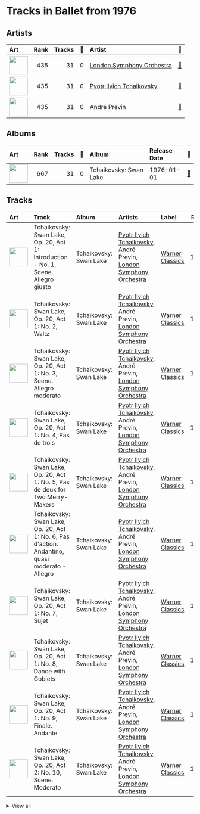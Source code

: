 # Tracks in Ballet from 1976

## Artists

| Art | Rank | Tracks | 💚 | Artist | 🔗 |
|:---|---:|---:|---:|:---|:---|
| <img src="https://i.scdn.co/image/ab6761610000e5eb5a5d168879568c94e86c61aa" alt="" width="50" /> | 435 | 31 | 0 | [London Symphony Orchestra](../../../artists/london_symphony_orchestra/overview.md) | [🔗](https://open.spotify.com/artist/5yxyJsFanEAuwSM5kOuZKc) |
| <img src="https://i.scdn.co/image/9a7c31f43e22a95f6d3c57baf4f87a3a9d2b93e0" alt="" width="50" /> | 435 | 31 | 0 | [Pyotr Ilyich Tchaikovsky](../../../artists/pyotr_ilyich_tchaikovsky/overview.md) | [🔗](https://open.spotify.com/artist/3MKCzCnpzw3TjUYs2v7vDA) |
| <img src="https://i.scdn.co/image/8680bc690ee5747b08f6a9a7566f000cce6e220b" alt="" width="50" /> | 435 | 31 | 0 | André Previn | [🔗](https://open.spotify.com/artist/2tfWguHr2nj4e8KXLKciVq) |

## Albums

| Art | Rank | Tracks | 💚 | Album | Release Date | 🔗 |
|:---|---:|---:|---:|:---|:---|:---|
| <img src="https://i.scdn.co/image/ab67616d0000b2731d9c6602aa95abd8c5b146da" alt="" width="50" /> | 667 | 31 | 0 | Tchaikovsky: Swan Lake | 1976-01-01 | [🔗](https://open.spotify.com/album/7dVA06E7AP7P7VzPyNxQVO) |

## Tracks



| Art | Track | Album | Artists | Label | Rank | 💚 | 🔗 |
|:---|:---|:---|:---|:---|---:|:---|:---|
| <img src="https://i.scdn.co/image/ab67616d0000b2731d9c6602aa95abd8c5b146da" alt="" width="50" /> | Tchaikovsky: Swan Lake, Op. 20, Act 1: Introduction - No. 1, Scene. Allegro giusto | Tchaikovsky: Swan Lake | [Pyotr Ilyich Tchaikovsky](../../../artists/pyotr_ilyich_tchaikovsky/overview.md), André Previn, [London Symphony Orchestra](../../../artists/london_symphony_orchestra/overview.md) | [Warner Classics](../../../labels/warner_classics) | 1018 | | [🔗](https://open.spotify.com/track/5tNUaNoIMdJcdHGj25a7gD) |
| <img src="https://i.scdn.co/image/ab67616d0000b2731d9c6602aa95abd8c5b146da" alt="" width="50" /> | Tchaikovsky: Swan Lake, Op. 20, Act 1: No. 2, Waltz | Tchaikovsky: Swan Lake | [Pyotr Ilyich Tchaikovsky](../../../artists/pyotr_ilyich_tchaikovsky/overview.md), André Previn, [London Symphony Orchestra](../../../artists/london_symphony_orchestra/overview.md) | [Warner Classics](../../../labels/warner_classics) | 1018 | | [🔗](https://open.spotify.com/track/7gwqbiFgNU1VddAK2XO5Wr) |
| <img src="https://i.scdn.co/image/ab67616d0000b2731d9c6602aa95abd8c5b146da" alt="" width="50" /> | Tchaikovsky: Swan Lake, Op. 20, Act 1: No. 3, Scene. Allegro moderato | Tchaikovsky: Swan Lake | [Pyotr Ilyich Tchaikovsky](../../../artists/pyotr_ilyich_tchaikovsky/overview.md), André Previn, [London Symphony Orchestra](../../../artists/london_symphony_orchestra/overview.md) | [Warner Classics](../../../labels/warner_classics) | 1018 | | [🔗](https://open.spotify.com/track/2pck96k8ppFMeyTONVAFLq) |
| <img src="https://i.scdn.co/image/ab67616d0000b2731d9c6602aa95abd8c5b146da" alt="" width="50" /> | Tchaikovsky: Swan Lake, Op. 20, Act 1: No. 4, Pas de trois | Tchaikovsky: Swan Lake | [Pyotr Ilyich Tchaikovsky](../../../artists/pyotr_ilyich_tchaikovsky/overview.md), André Previn, [London Symphony Orchestra](../../../artists/london_symphony_orchestra/overview.md) | [Warner Classics](../../../labels/warner_classics) | 1018 | | [🔗](https://open.spotify.com/track/3lE4dnrzG0FQxg67ZOl9rx) |
| <img src="https://i.scdn.co/image/ab67616d0000b2731d9c6602aa95abd8c5b146da" alt="" width="50" /> | Tchaikovsky: Swan Lake, Op. 20, Act 1: No. 5, Pas de deux for Two Merry-Makers | Tchaikovsky: Swan Lake | [Pyotr Ilyich Tchaikovsky](../../../artists/pyotr_ilyich_tchaikovsky/overview.md), André Previn, [London Symphony Orchestra](../../../artists/london_symphony_orchestra/overview.md) | [Warner Classics](../../../labels/warner_classics) | 1018 | | [🔗](https://open.spotify.com/track/4c36o7MDZ6iXYedl5DMvO5) |
| <img src="https://i.scdn.co/image/ab67616d0000b2731d9c6602aa95abd8c5b146da" alt="" width="50" /> | Tchaikovsky: Swan Lake, Op. 20, Act 1: No. 6, Pas d'action. Andantino, quasi moderato - Allegro | Tchaikovsky: Swan Lake | [Pyotr Ilyich Tchaikovsky](../../../artists/pyotr_ilyich_tchaikovsky/overview.md), André Previn, [London Symphony Orchestra](../../../artists/london_symphony_orchestra/overview.md) | [Warner Classics](../../../labels/warner_classics) | 1018 | | [🔗](https://open.spotify.com/track/6DlYVW2A5tBGwyrVYQnGsO) |
| <img src="https://i.scdn.co/image/ab67616d0000b2731d9c6602aa95abd8c5b146da" alt="" width="50" /> | Tchaikovsky: Swan Lake, Op. 20, Act 1: No. 7, Sujet | Tchaikovsky: Swan Lake | [Pyotr Ilyich Tchaikovsky](../../../artists/pyotr_ilyich_tchaikovsky/overview.md), André Previn, [London Symphony Orchestra](../../../artists/london_symphony_orchestra/overview.md) | [Warner Classics](../../../labels/warner_classics) | 1018 | | [🔗](https://open.spotify.com/track/5vQefc73LyaFwEPPcVspar) |
| <img src="https://i.scdn.co/image/ab67616d0000b2731d9c6602aa95abd8c5b146da" alt="" width="50" /> | Tchaikovsky: Swan Lake, Op. 20, Act 1: No. 8, Dance with Goblets | Tchaikovsky: Swan Lake | [Pyotr Ilyich Tchaikovsky](../../../artists/pyotr_ilyich_tchaikovsky/overview.md), André Previn, [London Symphony Orchestra](../../../artists/london_symphony_orchestra/overview.md) | [Warner Classics](../../../labels/warner_classics) | 1018 | | [🔗](https://open.spotify.com/track/5k4h8TjWUws1995o3eOW0X) |
| <img src="https://i.scdn.co/image/ab67616d0000b2731d9c6602aa95abd8c5b146da" alt="" width="50" /> | Tchaikovsky: Swan Lake, Op. 20, Act 1: No. 9, Finale. Andante | Tchaikovsky: Swan Lake | [Pyotr Ilyich Tchaikovsky](../../../artists/pyotr_ilyich_tchaikovsky/overview.md), André Previn, [London Symphony Orchestra](../../../artists/london_symphony_orchestra/overview.md) | [Warner Classics](../../../labels/warner_classics) | 1018 | | [🔗](https://open.spotify.com/track/30zjefBZWdYaliUSutB6xZ) |
| <img src="https://i.scdn.co/image/ab67616d0000b2731d9c6602aa95abd8c5b146da" alt="" width="50" /> | Tchaikovsky: Swan Lake, Op. 20, Act 2: No. 10, Scene. Moderato | Tchaikovsky: Swan Lake | [Pyotr Ilyich Tchaikovsky](../../../artists/pyotr_ilyich_tchaikovsky/overview.md), André Previn, [London Symphony Orchestra](../../../artists/london_symphony_orchestra/overview.md) | [Warner Classics](../../../labels/warner_classics) | 1018 | | [🔗](https://open.spotify.com/track/2xizRhme7pYeITbH1NLLGt) |


<details>
<summary>View all</summary>

| Art | Track | Album | Artists | Label | Rank | 💚 | 🔗 |
|:---|:---|:---|:---|:---|---:|:---|:---|
| <img src="https://i.scdn.co/image/ab67616d0000b2731d9c6602aa95abd8c5b146da" alt="" width="50" /> | Tchaikovsky: Swan Lake, Op. 20, Act 2: No. 11, Scene. Allegro moderato - Moderato - Allegro vivo | Tchaikovsky: Swan Lake | [Pyotr Ilyich Tchaikovsky](../../../artists/pyotr_ilyich_tchaikovsky/overview.md), André Previn, [London Symphony Orchestra](../../../artists/london_symphony_orchestra/overview.md) | [Warner Classics](../../../labels/warner_classics) | 1018 | | [🔗](https://open.spotify.com/track/5ItPxeVnRy31PwbheRAZyw) |
| <img src="https://i.scdn.co/image/ab67616d0000b2731d9c6602aa95abd8c5b146da" alt="" width="50" /> | Tchaikovsky: Swan Lake, Op. 20, Act 2: No. 12, Scene. Allegro - Moderato assai quasi andante | Tchaikovsky: Swan Lake | [Pyotr Ilyich Tchaikovsky](../../../artists/pyotr_ilyich_tchaikovsky/overview.md), André Previn, [London Symphony Orchestra](../../../artists/london_symphony_orchestra/overview.md) | [Warner Classics](../../../labels/warner_classics) | 1018 | | [🔗](https://open.spotify.com/track/4MK0IoF2M5oUMvOrguhyYF) |
| <img src="https://i.scdn.co/image/ab67616d0000b2731d9c6602aa95abd8c5b146da" alt="" width="50" /> | Tchaikovsky: Swan Lake, Op. 20, Act 2: No. 13, Dances of the Swans | Tchaikovsky: Swan Lake | [Pyotr Ilyich Tchaikovsky](../../../artists/pyotr_ilyich_tchaikovsky/overview.md), André Previn, [London Symphony Orchestra](../../../artists/london_symphony_orchestra/overview.md) | [Warner Classics](../../../labels/warner_classics) | 1018 | | [🔗](https://open.spotify.com/track/2LETLpcnlbL2d5IbnNYLf8) |
| <img src="https://i.scdn.co/image/ab67616d0000b2731d9c6602aa95abd8c5b146da" alt="" width="50" /> | Tchaikovsky: Swan Lake, Op. 20, Act 2: No. 14, Scene. Moderato | Tchaikovsky: Swan Lake | [Pyotr Ilyich Tchaikovsky](../../../artists/pyotr_ilyich_tchaikovsky/overview.md), André Previn, [London Symphony Orchestra](../../../artists/london_symphony_orchestra/overview.md) | [Warner Classics](../../../labels/warner_classics) | 1018 | | [🔗](https://open.spotify.com/track/3NlS13lSrtQAL9Nf7ZNoRW) |
| <img src="https://i.scdn.co/image/ab67616d0000b2731d9c6602aa95abd8c5b146da" alt="" width="50" /> | Tchaikovsky: Swan Lake, Op. 20, Act 3, Appendix I: Pas de deux | Tchaikovsky: Swan Lake | [Pyotr Ilyich Tchaikovsky](../../../artists/pyotr_ilyich_tchaikovsky/overview.md), André Previn, [London Symphony Orchestra](../../../artists/london_symphony_orchestra/overview.md) | [Warner Classics](../../../labels/warner_classics) | 1018 | | [🔗](https://open.spotify.com/track/7hh18ES59TNeJnBSVJKtmV) |
| <img src="https://i.scdn.co/image/ab67616d0000b2731d9c6602aa95abd8c5b146da" alt="" width="50" /> | Tchaikovsky: Swan Lake, Op. 20, Act 3, Appendix II: No. 20a, Russian Dance | Tchaikovsky: Swan Lake | [Pyotr Ilyich Tchaikovsky](../../../artists/pyotr_ilyich_tchaikovsky/overview.md), André Previn, [London Symphony Orchestra](../../../artists/london_symphony_orchestra/overview.md) | [Warner Classics](../../../labels/warner_classics) | 1018 | | [🔗](https://open.spotify.com/track/0H9IxK78CYvsvIWa3fNpdS) |
| <img src="https://i.scdn.co/image/ab67616d0000b2731d9c6602aa95abd8c5b146da" alt="" width="50" /> | Tchaikovsky: Swan Lake, Op. 20, Act 3: No. 15, Scene. March - Allegro giusto | Tchaikovsky: Swan Lake | [Pyotr Ilyich Tchaikovsky](../../../artists/pyotr_ilyich_tchaikovsky/overview.md), André Previn, [London Symphony Orchestra](../../../artists/london_symphony_orchestra/overview.md) | [Warner Classics](../../../labels/warner_classics) | 1018 | | [🔗](https://open.spotify.com/track/0x8zPL3DG2zfVSUzZQiCKL) |
| <img src="https://i.scdn.co/image/ab67616d0000b2731d9c6602aa95abd8c5b146da" alt="" width="50" /> | Tchaikovsky: Swan Lake, Op. 20, Act 3: No. 16, Ballabile. Dance of the Guests and the Dwarfs | Tchaikovsky: Swan Lake | [Pyotr Ilyich Tchaikovsky](../../../artists/pyotr_ilyich_tchaikovsky/overview.md), André Previn, [London Symphony Orchestra](../../../artists/london_symphony_orchestra/overview.md) | [Warner Classics](../../../labels/warner_classics) | 1018 | | [🔗](https://open.spotify.com/track/6fvore08Y6schFpAtmapXW) |
| <img src="https://i.scdn.co/image/ab67616d0000b2731d9c6602aa95abd8c5b146da" alt="" width="50" /> | Tchaikovsky: Swan Lake, Op. 20, Act 3: No. 17, Entrance of the Guests and Waltz | Tchaikovsky: Swan Lake | [Pyotr Ilyich Tchaikovsky](../../../artists/pyotr_ilyich_tchaikovsky/overview.md), André Previn, [London Symphony Orchestra](../../../artists/london_symphony_orchestra/overview.md) | [Warner Classics](../../../labels/warner_classics) | 1018 | | [🔗](https://open.spotify.com/track/1RiQJx6VNLVG2SLbyiN6tK) |
| <img src="https://i.scdn.co/image/ab67616d0000b2731d9c6602aa95abd8c5b146da" alt="" width="50" /> | Tchaikovsky: Swan Lake, Op. 20, Act 3: No. 18, Scene. Allegro - Allegro giusto | Tchaikovsky: Swan Lake | [Pyotr Ilyich Tchaikovsky](../../../artists/pyotr_ilyich_tchaikovsky/overview.md), André Previn, [London Symphony Orchestra](../../../artists/london_symphony_orchestra/overview.md) | [Warner Classics](../../../labels/warner_classics) | 1018 | | [🔗](https://open.spotify.com/track/2YzKk2NMadveUJ5gSMmo5W) |
| <img src="https://i.scdn.co/image/ab67616d0000b2731d9c6602aa95abd8c5b146da" alt="" width="50" /> | Tchaikovsky: Swan Lake, Op. 20, Act 3: No. 19, Pas de six | Tchaikovsky: Swan Lake | [Pyotr Ilyich Tchaikovsky](../../../artists/pyotr_ilyich_tchaikovsky/overview.md), André Previn, [London Symphony Orchestra](../../../artists/london_symphony_orchestra/overview.md) | [Warner Classics](../../../labels/warner_classics) | 1018 | | [🔗](https://open.spotify.com/track/5BgU68GB0DoFSxkwuIsLU2) |
| <img src="https://i.scdn.co/image/ab67616d0000b2731d9c6602aa95abd8c5b146da" alt="" width="50" /> | Tchaikovsky: Swan Lake, Op. 20, Act 3: No. 20, Hungarian Dance "Czárdás" | Tchaikovsky: Swan Lake | [Pyotr Ilyich Tchaikovsky](../../../artists/pyotr_ilyich_tchaikovsky/overview.md), André Previn, [London Symphony Orchestra](../../../artists/london_symphony_orchestra/overview.md) | [Warner Classics](../../../labels/warner_classics) | 1018 | | [🔗](https://open.spotify.com/track/6YbcqXNj8MEclUKVeicLYU) |
| <img src="https://i.scdn.co/image/ab67616d0000b2731d9c6602aa95abd8c5b146da" alt="" width="50" /> | Tchaikovsky: Swan Lake, Op. 20, Act 3: No. 21, Spanish Dance | Tchaikovsky: Swan Lake | [Pyotr Ilyich Tchaikovsky](../../../artists/pyotr_ilyich_tchaikovsky/overview.md), André Previn, [London Symphony Orchestra](../../../artists/london_symphony_orchestra/overview.md) | [Warner Classics](../../../labels/warner_classics) | 1018 | | [🔗](https://open.spotify.com/track/3Vulgn0kOld0a561mg7yt4) |
| <img src="https://i.scdn.co/image/ab67616d0000b2731d9c6602aa95abd8c5b146da" alt="" width="50" /> | Tchaikovsky: Swan Lake, Op. 20, Act 3: No. 22, Neapolitan Dance | Tchaikovsky: Swan Lake | [Pyotr Ilyich Tchaikovsky](../../../artists/pyotr_ilyich_tchaikovsky/overview.md), André Previn, [London Symphony Orchestra](../../../artists/london_symphony_orchestra/overview.md) | [Warner Classics](../../../labels/warner_classics) | 1018 | | [🔗](https://open.spotify.com/track/4nj7bhtLH0R1xW0mybToZx) |
| <img src="https://i.scdn.co/image/ab67616d0000b2731d9c6602aa95abd8c5b146da" alt="" width="50" /> | Tchaikovsky: Swan Lake, Op. 20, Act 3: No. 23, Mazurka | Tchaikovsky: Swan Lake | [Pyotr Ilyich Tchaikovsky](../../../artists/pyotr_ilyich_tchaikovsky/overview.md), André Previn, [London Symphony Orchestra](../../../artists/london_symphony_orchestra/overview.md) | [Warner Classics](../../../labels/warner_classics) | 1018 | | [🔗](https://open.spotify.com/track/2yf6Hbs6YR3o1iEtOxr91R) |
| <img src="https://i.scdn.co/image/ab67616d0000b2731d9c6602aa95abd8c5b146da" alt="" width="50" /> | Tchaikovsky: Swan Lake, Op. 20, Act 3: No. 24, Scene. Allegro - Valse - Allegro vivo | Tchaikovsky: Swan Lake | [Pyotr Ilyich Tchaikovsky](../../../artists/pyotr_ilyich_tchaikovsky/overview.md), André Previn, [London Symphony Orchestra](../../../artists/london_symphony_orchestra/overview.md) | [Warner Classics](../../../labels/warner_classics) | 1018 | | [🔗](https://open.spotify.com/track/6kmeyBsHTsgvNfng8D3r1d) |
| <img src="https://i.scdn.co/image/ab67616d0000b2731d9c6602aa95abd8c5b146da" alt="" width="50" /> | Tchaikovsky: Swan Lake, Op. 20, Act 4: No. 25, Entr'acte | Tchaikovsky: Swan Lake | [Pyotr Ilyich Tchaikovsky](../../../artists/pyotr_ilyich_tchaikovsky/overview.md), André Previn, [London Symphony Orchestra](../../../artists/london_symphony_orchestra/overview.md) | [Warner Classics](../../../labels/warner_classics) | 1018 | | [🔗](https://open.spotify.com/track/4e1dRJR5QrPOlfjx3jShah) |
| <img src="https://i.scdn.co/image/ab67616d0000b2731d9c6602aa95abd8c5b146da" alt="" width="50" /> | Tchaikovsky: Swan Lake, Op. 20, Act 4: No. 26, Scene. Allegro ma non troppo | Tchaikovsky: Swan Lake | [Pyotr Ilyich Tchaikovsky](../../../artists/pyotr_ilyich_tchaikovsky/overview.md), André Previn, [London Symphony Orchestra](../../../artists/london_symphony_orchestra/overview.md) | [Warner Classics](../../../labels/warner_classics) | 1018 | | [🔗](https://open.spotify.com/track/4DhZXyID8nEQmTqWzZ0nC7) |
| <img src="https://i.scdn.co/image/ab67616d0000b2731d9c6602aa95abd8c5b146da" alt="" width="50" /> | Tchaikovsky: Swan Lake, Op. 20, Act 4: No. 27, Dance of the Little Swans | Tchaikovsky: Swan Lake | [Pyotr Ilyich Tchaikovsky](../../../artists/pyotr_ilyich_tchaikovsky/overview.md), André Previn, [London Symphony Orchestra](../../../artists/london_symphony_orchestra/overview.md) | [Warner Classics](../../../labels/warner_classics) | 1018 | | [🔗](https://open.spotify.com/track/4Qu4tyMIENrOgUSGGbJhb4) |
| <img src="https://i.scdn.co/image/ab67616d0000b2731d9c6602aa95abd8c5b146da" alt="" width="50" /> | Tchaikovsky: Swan Lake, Op. 20, Act 4: No. 28, Scene. Allegro agitato | Tchaikovsky: Swan Lake | [Pyotr Ilyich Tchaikovsky](../../../artists/pyotr_ilyich_tchaikovsky/overview.md), André Previn, [London Symphony Orchestra](../../../artists/london_symphony_orchestra/overview.md) | [Warner Classics](../../../labels/warner_classics) | 1018 | | [🔗](https://open.spotify.com/track/5jg3xtvH1ZkLO2XtaefaSF) |
| <img src="https://i.scdn.co/image/ab67616d0000b2731d9c6602aa95abd8c5b146da" alt="" width="50" /> | Tchaikovsky: Swan Lake, Op. 20, Act 4: No. 29, Finale | Tchaikovsky: Swan Lake | [Pyotr Ilyich Tchaikovsky](../../../artists/pyotr_ilyich_tchaikovsky/overview.md), André Previn, [London Symphony Orchestra](../../../artists/london_symphony_orchestra/overview.md) | [Warner Classics](../../../labels/warner_classics) | 1018 | | [🔗](https://open.spotify.com/track/5nYUMQDawD0zfqMtqXq8Ds) |

</details>

